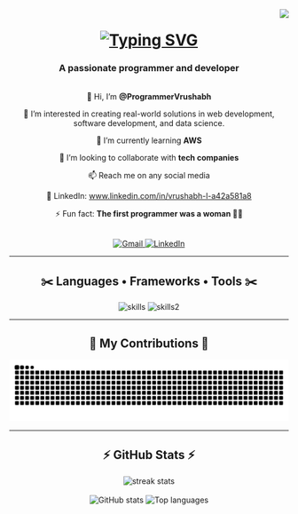 <!-- Visitor Badge -->
<img align="right" src="https://visitor-badge.laobi.icu/badge?page_id=programmerVrushabh.visitor-badge" />

<h1 align="center">
  <a href="https://git.io/typing-svg">
    <img src="https://readme-typing-svg.demolab.com?font=Righteous&size=35&pause=1000&width=500&height=70&lines=Hi+there!%F0%9F%91%8B;I'm+Vrushabh+Nipane;CSE+Data+Science+Student;Programmer+and+Developer" alt="Typing SVG" />
  </a>
</h1>

<h3 align="center">A passionate programmer and developer</h3>

<br/>

<div align="center">
  👋 Hi, I’m <b>@ProgrammerVrushabh</b>  
 
  👀 I’m interested in creating real-world solutions in web development, software development, and data science.  
  
  🌱 I’m currently learning <b>AWS</b> 
  
  💞️ I’m looking to collaborate with <b>tech companies</b>  
  
  📫 Reach me on any social media  
  
  💼 LinkedIn: <a href="https://www.linkedin.com/in/vrushabh-l-a42a581a8/" target="_blank">www.linkedin.com/in/vrushabh-l-a42a581a8</a>  
  
  ⚡ Fun fact: <b>The first programmer was a woman 👩‍💻</b>
</div>

<br/>

<div align="center">
  <a href="mailto:nipanevrushabh6@gmail.com">
    <picture>
      <source media="(prefers-color-scheme: dark)" srcset="https://img.shields.io/badge/Gmail-EB4335?style=for-the-badge&logo=gmail&logoColor=white" />
      <source media="(prefers-color-scheme: light)" srcset="https://img.shields.io/badge/Gmail-D14836?style=for-the-badge&logo=gmail&logoColor=white" />
      <img alt="Gmail" src="https://img.shields.io/badge/Gmail-D14836?style=for-the-badge&logo=gmail&logoColor=white" />
    </picture>
  </a>
  <a href="https://www.linkedin.com/in/vrushabh-l-a42a581a8/" target="_blank">
    <picture>
      <source media="(prefers-color-scheme: dark)" srcset="https://img.shields.io/badge/LinkedIn-0A66C2?style=for-the-badge&logo=linkedin&logoColor=white" />
      <source media="(prefers-color-scheme: light)" srcset="https://img.shields.io/badge/LinkedIn-0077B5?style=for-the-badge&logo=linkedin&logoColor=white" />
      <img alt="LinkedIn" src="https://img.shields.io/badge/LinkedIn-0077B5?style=for-the-badge&logo=linkedin&logoColor=white" />
    </picture>
  </a>
</div>

<hr/>

<h2 align="center">✂️ Languages • Frameworks • Tools ✂️</h2>

<div align="center">
  <img src="https://skillicons.dev/icons?i=aws,java,javascript,github,python,mongodb&perline=3" alt="skills" />  
  <img src="https://skillicons.dev/icons?i=mysql,html,css,vscode,git,r&perline=3" alt="skills2" />
</div>

<hr/>

<h2 align="center">🐍 My Contributions 🐍</h2>

<div align="center">
  <picture>
    <source media="(prefers-color-scheme: dark)" srcset="https://raw.githubusercontent.com/programmerVrushabh/programmerVrushabh/output/github-contribution-grid-snake-dark.svg" />
    <source media="(prefers-color-scheme: light)" srcset="https://raw.githubusercontent.com/programmerVrushabh/programmerVrushabh/output/github-contribution-grid-snake.svg" />
    <img alt="snake eating my contributions" src="https://raw.githubusercontent.com/programmerVrushabh/programmerVrushabh/output/github-contribution-grid-snake.svg" />
  </picture>
</div>


<hr/>

<h2 align="center">⚡ GitHub Stats ⚡</h2>

<div align="center">
  <picture>
    <source 
      srcset="https://streak-stats.demolab.com?user=ProgrammerVrushabh&count_private=true&theme=react&border_radius=10&ring=00FFFF&fire=FF6F00#gh-dark-mode-only" 
      media="(prefers-color-scheme: dark)" />
    <source 
      srcset="https://streak-stats.demolab.com?user=ProgrammerVrushabh&count_private=true&theme=default&border_radius=10#gh-light-mode-only" 
      media="(prefers-color-scheme: light)" />
    <img width="390" alt="streak stats" src="https://streak-stats.demolab.com?user=ProgrammerVrushabh&count_private=true&theme=react&border_radius=10" />
  </picture>
  <br/><br/>
  <picture>
    <source 
      srcset="https://github-readme-stats.vercel.app/api?username=ProgrammerVrushabh&show_icons=true&theme=react&rank_icon=github&border_radius=10#gh-dark-mode-only" 
      media="(prefers-color-scheme: dark)" />
    <source 
      srcset="https://github-readme-stats.vercel.app/api?username=ProgrammerVrushabh&show_icons=true&theme=default&rank_icon=github&border_radius=10#gh-light-mode-only" 
      media="(prefers-color-scheme: light)" />
    <img width="390" alt="GitHub stats" src="https://github-readme-stats.vercel.app/api?username=ProgrammerVrushabh&show_icons=true&theme=react&border_radius=10" />
  </picture>
  <picture>
    <source 
      srcset="https://github-readme-stats.vercel.app/api/top-langs/?username=ProgrammerVrushabh&layout=compact&theme=react&border_radius=10#gh-dark-mode-only" 
      media="(prefers-color-scheme: dark)" />
    <source 
      srcset="https://github-readme-stats.vercel.app/api/top-langs/?username=ProgrammerVrushabh&layout=compact&theme=default&border_radius=10#gh-light-mode-only" 
      media="(prefers-color-scheme: light)" />
    <img width="390" alt="Top languages" src="https://github-readme-stats.vercel.app/api/top-langs/?username=ProgrammerVrushabh&layout=compact&theme=react&border_radius=10" />
  </picture>
</div>

<br/><br/>
